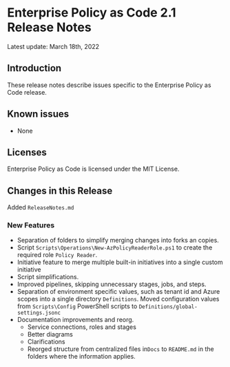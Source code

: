 # Enterprise Policy as Code 2.1 Release Notes

Latest update: March 18th, 2022

## Introduction

These release notes describe issues specific to the Enterprise Policy as Code release.

## Known issues

- None

## Licenses

Enterprise Policy as Code is licensed under the MIT License.

## Changes in this Release

Added `ReleaseNotes.md`

### New Features

- Separation of folders to simplify merging changes into forks an copies.
- Script `Scripts\Operations\New-AzPolicyReaderRole.ps1` to create the required role `Policy Reader`.
- Initiative feature to merge multiple built-in initiatives into a single custom initiative
- Script simplifications.
- Improved pipelines, skipping unnecessary stages, jobs, and steps.
- Separation of environment specific values, such as tenant id and Azure scopes into a single directory `Definitions`. Moved configuration values from `Scripts\Config` PowerShell scripts to `Definitions/global-settings.jsonc`
- Documentation improvements and reorg.
  - Service connections, roles and stages
  - Better diagrams
  - Clarifications
  - Reorged structure from centralized files in`Docs` to `README.md` in the folders where the information applies.
